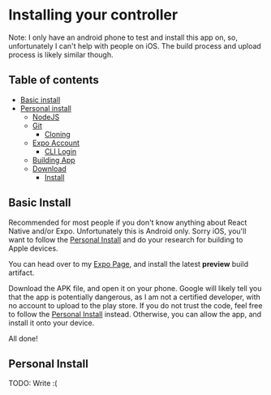 # Installing your controller
Note: I only have an android phone to test and install this app on, so, unfortunately I can't help with people on iOS. The build process and upload process is likely similar though.

## Table of contents

- [Basic install](#basic-install)
- [Personal install](#personal-install)
  - [NodeJS](#nodejs)
  - [Git](#git)
    - [Cloning](#cloning)
  - [Expo Account](#expo)
    - [CLI Login](#cli-login)
  - [Building App](#building-the-app)
  - [Download](#download-the-build)
    - [Install](#install-the-app)

## Basic Install
Recommended for most people if you don't know anything about React Native and/or Expo. Unfortunately this is Android only. Sorry iOS, you'll want to follow the [Personal Install]() and do your research for building to Apple devices.

You can head over to my [Expo Page](https://expo.dev/accounts/maxisthemoose/projects/winkduino/builds), and install the latest **preview** build artifact. 

Download the APK file, and open it on your phone. Google will likely tell you that the app is potentially dangerous, as I am not a certified developer, with no account to upload to the play store. If you do not trust the code, feel free to follow the [Personal Install]() instead. Otherwise, you can allow the app, and install it onto your device.

All done!


## Personal Install
TODO: Write :(